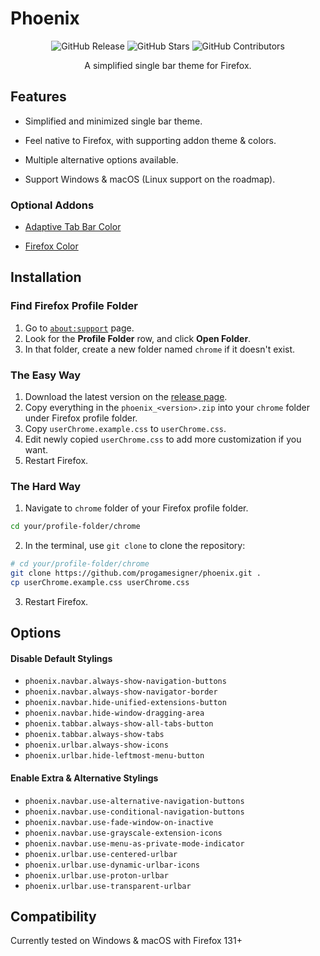 # Phoenix

<div align="center">

![GitHub Release](https://img.shields.io/github/v/release/progamesigner/phoenix?style=for-the-badge&color=blue)
![GitHub Stars](https://img.shields.io/github/stars/progamesigner/phoenix?style=for-the-badge&color=blue)
![GitHub Contributors](https://img.shields.io/github/contributors/progamesigner/phoenix?style=for-the-badge&color=blue)

A simplified single bar theme for Firefox.

</div>

## Features

- Simplified and minimized single bar theme.

- Feel native to Firefox, with supporting addon theme & colors.

- Multiple alternative options available.

- Support Windows & macOS (Linux support on the roadmap).

### Optional Addons

- [Adaptive Tab Bar Color](https://addons.mozilla.org/en-GB/firefox/addon/adaptive-tab-bar-colour/)

- [Firefox Color](https://addons.mozilla.org/en-US/firefox/addon/firefox-color/)

## Installation

### Find Firefox Profile Folder

1. Go to [`about:support`](about:support) page.
2. Look for the **Profile Folder** row, and click **Open Folder**.
3. In that folder, create a new folder named `chrome` if it doesn't exist.

### The Easy Way

1. Download the latest version on the [release page](https://github.com/progamesigner/phoenix/releases/latest).
2. Copy everything in the `phoenix_<version>.zip` into your `chrome` folder under Firefox profile folder.
3. Copy `userChrome.example.css` to `userChrome.css`.
4. Edit newly copied `userChrome.css` to add more customization if you want.
5. Restart Firefox.

### The Hard Way

1. Navigate to `chrome` folder of your Firefox profile folder.
```sh
cd your/profile-folder/chrome
```
2. In the terminal, use `git clone` to clone the repository:
```sh
# cd your/profile-folder/chrome
git clone https://github.com/progamesigner/phoenix.git .
cp userChrome.example.css userChrome.css
```
3. Restart Firefox.

## Options

#### Disable Default Stylings
- `phoenix.navbar.always-show-navigation-buttons`
- `phoenix.navbar.always-show-navigator-border`
- `phoenix.navbar.hide-unified-extensions-button`
- `phoenix.navbar.hide-window-dragging-area`
- `phoenix.tabbar.always-show-all-tabs-button`
- `phoenix.tabbar.always-show-tabs`
- `phoenix.urlbar.always-show-icons`
- `phoenix.urlbar.hide-leftmost-menu-button`

#### Enable Extra & Alternative Stylings
- `phoenix.navbar.use-alternative-navigation-buttons`
- `phoenix.navbar.use-conditional-navigation-buttons`
- `phoenix.navbar.use-fade-window-on-inactive`
- `phoenix.navbar.use-grayscale-extension-icons`
- `phoenix.navbar.use-menu-as-private-mode-indicator`
- `phoenix.urlbar.use-centered-urlbar`
- `phoenix.urlbar.use-dynamic-urlbar-icons`
- `phoenix.urlbar.use-proton-urlbar`
- `phoenix.urlbar.use-transparent-urlbar`

## Compatibility

Currently tested on Windows & macOS with Firefox 131+
